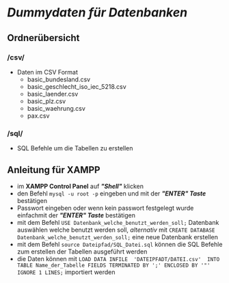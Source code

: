 # ***Dummydaten für Datenbanken***

## Ordnerübersicht

### /csv/
 * Daten im CSV Format
    * basic_bundesland.csv
    * basic_geschlecht_iso_iec_5218.csv
    * basic_laender.csv
    * basic_plz.csv
    * basic_waehrung.csv
    * pax.csv

### /sql/
 * SQL Befehle um die Tabellen zu erstellen


## Anleitung für XAMPP

- im **XAMPP Control Panel** auf ***"Shell"*** klicken
- den Befehl `mysql -u root -p` eingeben und mit der ***"ENTER" Taste*** bestätigen
- Passwort eingeben oder wenn kein passwort festgelegt wurde einfachmit der ***"ENTER" Taste*** bestätigen
- mit dem Befehl `USE Datenbank_welche_benutzt_werden_soll;` Datenbank auswählen welche benutzt werden soll, *alternativ* mit `CREATE DATABASE Datenbank_welche_benutzt_werden_soll;` eine neue Datenbank erstellen
- mit dem Befehl `source Dateipfad/SQL_Datei.sql` können die SQL Befehle zum erstellen der Tabellen ausgeführt werden
- die Daten können mit `LOAD DATA INFILE  'DATEIPFADT/DATEI.csv'  INTO TABLE Name_der_Tabelle FIELDS TERMINATED BY ';' ENCLOSED BY '"' IGNORE 1 LINES;` importiert werden




